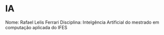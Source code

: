 # IA
Nome: Rafael Lelis Ferrari
Disciplina: Intelgência Artificial do mestrado em computação aplicada do IFES
